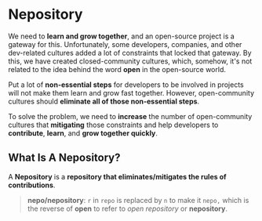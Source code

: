 # Nepository


We need to **learn and grow together**, and an open-source project is a gateway for this. Unfortunately, some developers, companies, and other dev-related cultures added a lot of constraints that locked that gateway. By this, we have created closed-community cultures, which, somehow, it's not related to the idea behind the word **open** in the open-source world.

Put a lot of **non-essential steps** for developers to be involved in projects will not make them learn and grow fast together. However, open-community cultures should **eliminate all of those non-essential steps**.

To solve the problem, we need to **increase** the number of open-community cultures that **mitigating** those constraints and help developers to **contribute**, **learn**, and **grow together quickly**.

## What Is A Nepository?
A **Nepository** is a **repository that eliminates/mitigates the rules of contributions**.

> **nepo/nepository**: `r` in `repo` is replaced by `n` to make it `nepo,` which is the reverse of **open** to refer to *open repository* or **nepository**.
